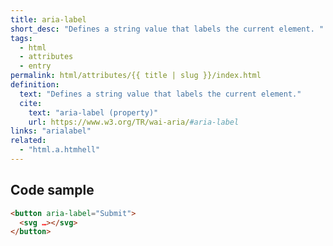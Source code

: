 ```yaml
---
title: aria-label
short_desc: "Defines a string value that labels the current element. "
tags:
  - html
  - attributes
  - entry
permalink: html/attributes/{{ title | slug }}/index.html
definition:
  text: "Defines a string value that labels the current element."
  cite:
    text: "aria-label (property)"
    url: https://www.w3.org/TR/wai-aria/#aria-label
links: "arialabel"
related:
  - "html.a.htmhell"
---
```


<h2 class="h3"><span>Code sample</span></h2>

```html
<button aria-label="Submit">
  <svg …></svg>
</button>
```
